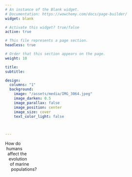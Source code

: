 ```yaml
---
# An instance of the Blank widget.
# Documentation: https://wowchemy.com/docs/page-builder/
widget: blank

# Activate this widget? true/false
active: true

# This file represents a page section.
headless: true

# Order that this section appears on the page.
weight: 10

title:
subtitle:

design:
  columns: "1"
  background:
    image: "/assets/media/IMG_3064.jpeg"
    image_darken: 0.5
    image_parallax: false
    image_position: center
    image_size: cover
    text_color_light: false
  

  
---
```

<div class="overlay-text" >
  <div class="think-bigger" >
  How do<br/>&nbsp;humans<br/>&nbsp;&nbsp;affect the<br/>&nbsp;&nbsp;&nbsp;evolution<br/>&nbsp;&nbsp;&nbsp;&nbsp;of marine <br/>&nbsp;&nbsp;&nbsp;&nbsp;&nbsp;populations?
  </div>
</div>
